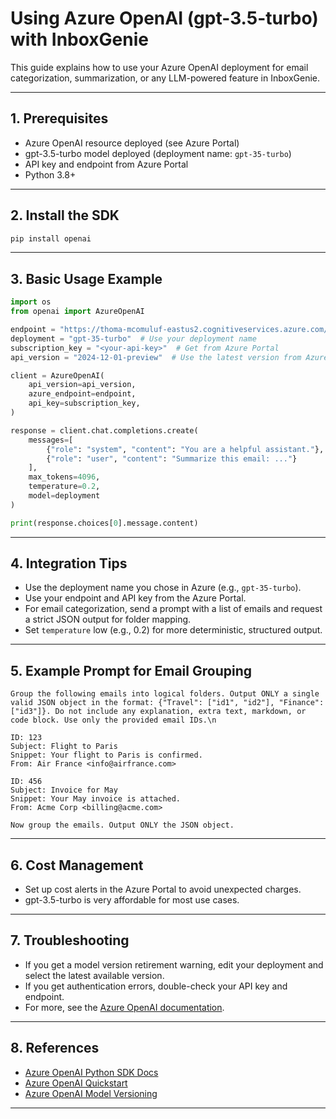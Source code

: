 # Using Azure OpenAI (gpt-3.5-turbo) with InboxGenie

This guide explains how to use your Azure OpenAI deployment for email categorization, summarization, or any LLM-powered feature in InboxGenie.

---

## 1. Prerequisites
- Azure OpenAI resource deployed (see Azure Portal)
- gpt-3.5-turbo model deployed (deployment name: `gpt-35-turbo`)
- API key and endpoint from Azure Portal
- Python 3.8+

---

## 2. Install the SDK
```sh
pip install openai
```

---

## 3. Basic Usage Example
```python
import os
from openai import AzureOpenAI

endpoint = "https://thoma-mcomuluf-eastus2.cognitiveservices.azure.com/"
deployment = "gpt-35-turbo"  # Use your deployment name
subscription_key = "<your-api-key>"  # Get from Azure Portal
api_version = "2024-12-01-preview"  # Use the latest version from Azure docs

client = AzureOpenAI(
    api_version=api_version,
    azure_endpoint=endpoint,
    api_key=subscription_key,
)

response = client.chat.completions.create(
    messages=[
        {"role": "system", "content": "You are a helpful assistant."},
        {"role": "user", "content": "Summarize this email: ..."}
    ],
    max_tokens=4096,
    temperature=0.2,
    model=deployment
)

print(response.choices[0].message.content)
```

---

## 4. Integration Tips
- Use the deployment name you chose in Azure (e.g., `gpt-35-turbo`).
- Use your endpoint and API key from the Azure Portal.
- For email categorization, send a prompt with a list of emails and request a strict JSON output for folder mapping.
- Set `temperature` low (e.g., 0.2) for more deterministic, structured output.

---

## 5. Example Prompt for Email Grouping
```
Group the following emails into logical folders. Output ONLY a single valid JSON object in the format: {"Travel": ["id1", "id2"], "Finance": ["id3"]}. Do not include any explanation, extra text, markdown, or code block. Use only the provided email IDs.\n

ID: 123
Subject: Flight to Paris
Snippet: Your flight to Paris is confirmed.
From: Air France <info@airfrance.com>

ID: 456
Subject: Invoice for May
Snippet: Your May invoice is attached.
From: Acme Corp <billing@acme.com>

Now group the emails. Output ONLY the JSON object.
```

---

## 6. Cost Management
- Set up cost alerts in the Azure Portal to avoid unexpected charges.
- gpt-3.5-turbo is very affordable for most use cases.

---

## 7. Troubleshooting
- If you get a model version retirement warning, edit your deployment and select the latest available version.
- If you get authentication errors, double-check your API key and endpoint.
- For more, see the [Azure OpenAI documentation](https://learn.microsoft.com/en-us/azure/ai-services/openai/).

---

## 8. References
- [Azure OpenAI Python SDK Docs](https://learn.microsoft.com/en-us/azure/ai-services/openai/)
- [Azure OpenAI Quickstart](https://learn.microsoft.com/en-us/azure/ai-services/openai/quickstart)
- [Azure OpenAI Model Versioning](https://learn.microsoft.com/en-us/azure/ai-services/openai/concepts/models)

---
